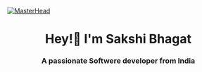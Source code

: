 [![MasterHead](https://camo.githubusercontent.com/953ce646a0c184fcf5dcabd6f600b5b39aa5e75e42d327cf054ff9530e9a0ecf/68747470733a2f2f6d656469612e74656e6f722e636f6d2f416c556b69476b52326a38414141414d2f6e65772d67616d652d616861676f6e2d756d696b6f2d70726f6772616d6d696e672e676966)](https://28saakshii08.io)
<h1 align="center">Hey!👋 I'm Sakshi Bhagat</h1>
<h3 align="center">  A passionate Softwere developer from India </h3>




